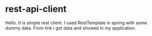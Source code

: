 # rest-api-client

Hello. It is simple rest client. I used RestTemplate in spring with some dummy data.
From link i got data and showed in my application. 
